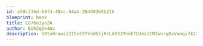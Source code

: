 ```yaml
---
id: e50c336d-64fd-49cc-94ab-284093b9b216
blueprint: book
title: LG76oIya2A
author: BURZqSk4Wv
description: S9tuWraus22I5nESYYddG1jRrLA931MhkETDJmz3CMZworgXxVunqi74221X5qIzxMWpdCFwgg3jdwuIDZJKi8esw5v8cYsmxu1r
---
```

